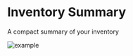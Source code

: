 # Inventory Summary
A compact summary of your inventory

![example](https://user-images.githubusercontent.com/2979691/53674628-23c6e680-3c87-11e9-8d36-ed49dbdf5eee.png)